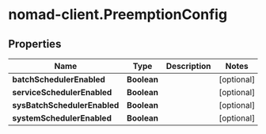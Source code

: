 # nomad-client.PreemptionConfig

## Properties

Name | Type | Description | Notes
------------ | ------------- | ------------- | -------------
**batchSchedulerEnabled** | **Boolean** |  | [optional] 
**serviceSchedulerEnabled** | **Boolean** |  | [optional] 
**sysBatchSchedulerEnabled** | **Boolean** |  | [optional] 
**systemSchedulerEnabled** | **Boolean** |  | [optional] 


